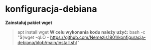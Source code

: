 # konfiguracja-debiana 

**Zainstaluj pakiet wget**
> apt install wget
**W celu wykonania kodu należy użyć:**
> bash -c "$(wget -qLO - https://github.com/Nemezis1801/konfiguracja-debiana/blob/main/install.sh)"
